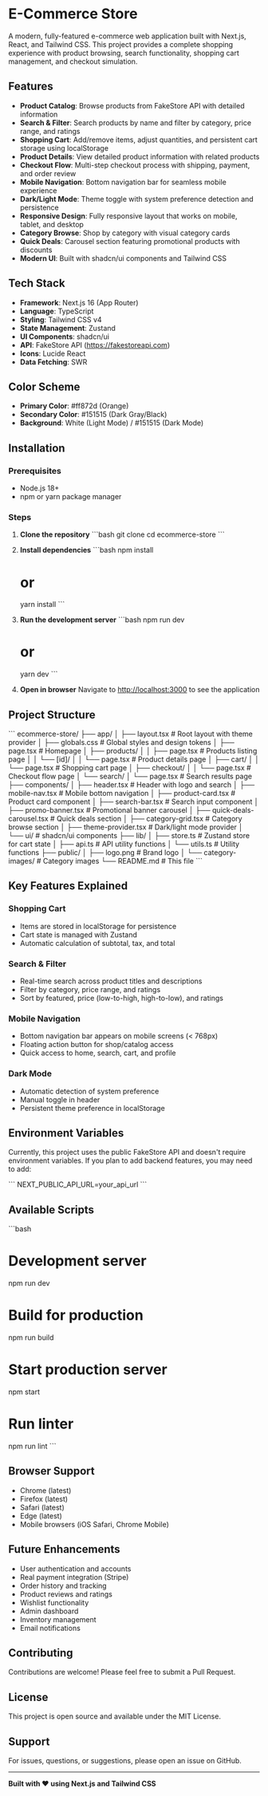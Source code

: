 # E-Commerce Store

A modern, fully-featured e-commerce web application built with Next.js, React, and Tailwind CSS. This project provides a complete shopping experience with product browsing, search functionality, shopping cart management, and checkout simulation.

## Features

- **Product Catalog**: Browse products from FakeStore API with detailed information
- **Search & Filter**: Search products by name and filter by category, price range, and ratings
- **Shopping Cart**: Add/remove items, adjust quantities, and persistent cart storage using localStorage
- **Product Details**: View detailed product information with related products
- **Checkout Flow**: Multi-step checkout process with shipping, payment, and order review
- **Mobile Navigation**: Bottom navigation bar for seamless mobile experience
- **Dark/Light Mode**: Theme toggle with system preference detection and persistence
- **Responsive Design**: Fully responsive layout that works on mobile, tablet, and desktop
- **Category Browse**: Shop by category with visual category cards
- **Quick Deals**: Carousel section featuring promotional products with discounts
- **Modern UI**: Built with shadcn/ui components and Tailwind CSS

## Tech Stack

- **Framework**: Next.js 16 (App Router)
- **Language**: TypeScript
- **Styling**: Tailwind CSS v4
- **State Management**: Zustand
- **UI Components**: shadcn/ui
- **API**: FakeStore API (https://fakestoreapi.com)
- **Icons**: Lucide React
- **Data Fetching**: SWR

## Color Scheme

- **Primary Color**: #ff872d (Orange)
- **Secondary Color**: #151515 (Dark Gray/Black)
- **Background**: White (Light Mode) / #151515 (Dark Mode)

## Installation

### Prerequisites

- Node.js 18+
- npm or yarn package manager

### Steps

1. **Clone the repository**
   \`\`\`bash
   git clone <repository-url>
   cd ecommerce-store
   \`\`\`

2. **Install dependencies**
   \`\`\`bash
   npm install

   # or

   yarn install
   \`\`\`

3. **Run the development server**
   \`\`\`bash
   npm run dev

   # or

   yarn dev
   \`\`\`

4. **Open in browser**
   Navigate to [http://localhost:3000](http://localhost:3000) to see the application

## Project Structure

\`\`\`
ecommerce-store/
├── app/
│ ├── layout.tsx # Root layout with theme provider
│ ├── globals.css # Global styles and design tokens
│ ├── page.tsx # Homepage
│ ├── products/
│ │ ├── page.tsx # Products listing page
│ │ └── [id]/
│ │ └── page.tsx # Product details page
│ ├── cart/
│ │ └── page.tsx # Shopping cart page
│ ├── checkout/
│ │ └── page.tsx # Checkout flow page
│ └── search/
│ └── page.tsx # Search results page
├── components/
│ ├── header.tsx # Header with logo and search
│ ├── mobile-nav.tsx # Mobile bottom navigation
│ ├── product-card.tsx # Product card component
│ ├── search-bar.tsx # Search input component
│ ├── promo-banner.tsx # Promotional banner carousel
│ ├── quick-deals-carousel.tsx # Quick deals section
│ ├── category-grid.tsx # Category browse section
│ ├── theme-provider.tsx # Dark/light mode provider
│ └── ui/ # shadcn/ui components
├── lib/
│ ├── store.ts # Zustand store for cart state
│ ├── api.ts # API utility functions
│ └── utils.ts # Utility functions
├── public/
│ ├── logo.png # Brand logo
│ └── category-images/ # Category images
└── README.md # This file
\`\`\`

## Key Features Explained

### Shopping Cart

- Items are stored in localStorage for persistence
- Cart state is managed with Zustand
- Automatic calculation of subtotal, tax, and total

### Search & Filter

- Real-time search across product titles and descriptions
- Filter by category, price range, and ratings
- Sort by featured, price (low-to-high, high-to-low), and ratings

### Mobile Navigation

- Bottom navigation bar appears on mobile screens (< 768px)
- Floating action button for shop/catalog access
- Quick access to home, search, cart, and profile

### Dark Mode

- Automatic detection of system preference
- Manual toggle in header
- Persistent theme preference in localStorage

## Environment Variables

Currently, this project uses the public FakeStore API and doesn't require environment variables. If you plan to add backend features, you may need to add:

\`\`\`
NEXT_PUBLIC_API_URL=your_api_url
\`\`\`

## Available Scripts

\`\`\`bash

# Development server

npm run dev

# Build for production

npm run build

# Start production server

npm start

# Run linter

npm run lint
\`\`\`

## Browser Support

- Chrome (latest)
- Firefox (latest)
- Safari (latest)
- Edge (latest)
- Mobile browsers (iOS Safari, Chrome Mobile)

## Future Enhancements

- User authentication and accounts
- Real payment integration (Stripe)
- Order history and tracking
- Product reviews and ratings
- Wishlist functionality
- Admin dashboard
- Inventory management
- Email notifications

## Contributing

Contributions are welcome! Please feel free to submit a Pull Request.

## License

This project is open source and available under the MIT License.

## Support

For issues, questions, or suggestions, please open an issue on GitHub.

---

**Built with ❤️ using Next.js and Tailwind CSS**
